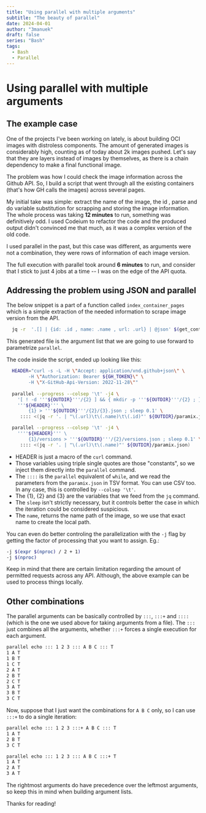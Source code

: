 ```yaml
---
title: "Using parallel with multiple arguments"
subtitle: "The beauty of parallel"
date: 2024-04-01
author: "3manuek"
draft: false
series: "Bash"
tags:
  - Bash
  - Parallel
---
```



# Using parallel with multiple arguments

## The example case

One of the projects I've been working on lately, is about building OCI images with distroless components.
The amount of generated images is considerably high, counting as of today about 2k images pushed. Let's say
that they are layers instead of images by themselves, as there is a chain dependency to make a final functional
image.

The problem was how I could check the image information across the Github API. So, I build a script that went
through all the existing containers (that's how GH calls the images) across several pages. 

My initial take was simple: extract the name of the image, the id , parse and do variable substitution for
scrapping and storing the image information. The whole process was taking **12 minutes** to run, something was
definitively odd. I used Codeium to refactor the code and the produced output didn't convinced me that much, 
as it was a complex version of the old code.

I used parallel in the past, but this case was different, as arguments were not a combination, they were rows of information of each image version.

The full execution with parallel took around **6 minutes** to run, and consider that I stick to just 4 jobs at a time
-- I was on the edge of the API quota.


## Addressing the problem using JSON and parallel

The below snippet is a part of a function called `index_container_pages` which is a simple extraction of the
needed information to scrape image version from the API.

```bash
  jq -r  '.[] | {id: .id , name: .name , url: .url} | @json' $(get_container_pages) > ${OUTDIR}/paramix.json
```

This generated file is the argument list that we are going to use forward to parametrize `parallel`.

The code inside the script, ended up looking like this:


```bash
  HEADER="curl -s -L -H \"Accept: application/vnd.github+json\" \
        -H \"Authorization: Bearer ${GH_TOKEN}\" \
        -H \"X-GitHub-Api-Version: 2022-11-28\""
   
  parallel --progress --colsep '\t' -j4 \
    '[ ! -d '''${OUTDIR}'''/{2} ] && { mkdir -p '''${OUTDIR}'''/{2} ; } ; \
    '''${HEADER}''' \
        {1} > '''${OUTDIR}'''/{2}/{3}.json ; sleep 0.1' \
     :::: <(jq -r '. | "\(.url)\t\(.name)\t\(.id)"' ${OUTDIR}/paramix.json) 

  parallel --progress --colsep '\t' -j4 \
    ''''${HEADER}''' \
        {1}/versions > '''${OUTDIR}'''/{2}/versions.json ; sleep 0.1' \
     :::: <(jq -r '. | "\(.url)\t\(.name)"' ${OUTDIR}/paramix.json) 
```

- HEADER is just a macro of the `curl` command.
- Those variables using triple single quotes are those "constants", so we inject them directly into the `parallel` command.
- The `::::` is the `parallel` equivalent of `while`, and we read the parameters from the `paramix.json`  in TSV format. You can use CSV too. In any case, this is controlled by `--colsep '\t'`.
- The {1}, {2} and {3} are the variables that we feed from the `jq` command.
- The `sleep` isn't strictly necessary, but it controls better the case in which the iteration could be considered suspicious.
- The `name`, returns the name path of the image, so we use that exact name to create the local path.

You can even do better controling the parallelization with the `-j` flag by getting the factor of processing that you want to assign. Eg.:

```bash
-j $(expr $(nproc) / 2 + 1)
-j $(nproc)
```

Keep in mind that there are certain limitation regarding the amount of permitted requests across any API. Although, the above example can be used to process things locally.



## Other combinations

The parallel arguments can be basically controlled by `:::`, `:::+` and `::::` (which is the one we used above for taking arguments from a file). The `:::` just combines all the arguments, whether `:::+` forces a single execution for each argument.

```bash
parallel echo ::: 1 2 3 ::: A B C ::: T
1 A T
1 B T
1 C T
2 A T
2 B T
2 C T
3 A T
3 B T
3 C T
```

Now, suppose that I just want the combinations for `A B C` only, so I can use `:::+` to do a single iteration:

```bash
parallel echo ::: 1 2 3 :::+ A B C ::: T
1 A T
2 B T
3 C T

parallel echo ::: 1 2 3 ::: A B C :::+ T
1 A T
2 A T
3 A T
```

The rightmost arguments do have precedence over the leftmost arguments, so keep this in mind when building argument lists.

Thanks for reading!
